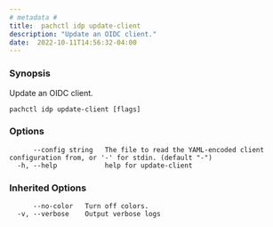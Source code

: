 ```yaml
---
# metadata # 
title:  pachctl idp update-client
description: "Update an OIDC client."
date:  2022-10-11T14:56:32-04:00
---
```


### Synopsis

Update an OIDC client.

```
pachctl idp update-client [flags]
```

### Options

```
      --config string   The file to read the YAML-encoded client configuration from, or '-' for stdin. (default "-")
  -h, --help            help for update-client
```

### Inherited Options

```
      --no-color   Turn off colors.
  -v, --verbose    Output verbose logs
```

